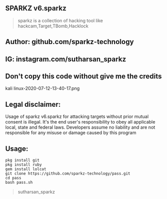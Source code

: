 ## SPARKZ  v6.sparkz
> sparkz is a  collection of hacking tool like hackcam,Target,TBomb,Hacklock
## Author: github.com/sparkz-technology
 
## IG: instagram.com/sutharsan_sparkz
##  Don't copy this code without give me the credits

kali linux-2020-07-12-13-40-17.png





## Legal disclaimer:

Usage of sparkz v6.sparkz for attacking targets without prior mutual consent is illegal. It's the end user's responsibility to obey all applicable local, state and federal laws. Developers assume no liability and are not responsible for any misuse or damage caused by this program
 
 
 ## Usage:
```
pkg install git
pkg install ruby
gem install lolcat
git clone https://github.com/sparkz-technology/pass.git 
cd pass
bash pass.sh
```

> sutharsan_sparkz 

